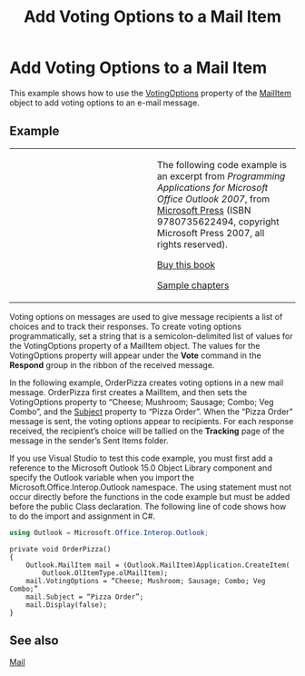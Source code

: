 ﻿---
title: 'Add Voting Options to a Mail Item'
TOCTitle: 'Add Voting Options to a Mail Item'
ms:assetid: 0fb209a8-178d-411e-9551-0a72e041fd65
ms:mtpsurl: https://msdn.microsoft.com/en-us/library/Ff424466(v=office.15)
ms:contentKeyID: 55119867
ms.date: 07/24/2014
mtps_version: v=office.15
dev_langs:
- csharp
---

# Add Voting Options to a Mail Item

This example shows how to use the [VotingOptions](https://msdn.microsoft.com/en-us/library/bb652695\(v=office.15\)) property of the [MailItem](https://msdn.microsoft.com/en-us/library/bb643865\(v=office.15\)) object to add voting options to an e-mail message.

## Example

<table>
<colgroup>
<col style="width: 50%" />
<col style="width: 50%" />
</colgroup>
<tbody>
<tr class="odd">
<td><p></p></td>
<td><p>The following code example is an excerpt from <em>Programming Applications for Microsoft Office Outlook 2007</em>, from <a href="http://www.microsoft.com/learning/books/default.mspx">Microsoft Press</a> (ISBN 9780735622494, copyright Microsoft Press 2007, all rights reserved).</p>
<p><a href="http://www.amazon.com/gp/product/0735622493?ie=utf8%26tag=msmsdn-20%26linkcode=as2%26camp=1789%26creative=9325%26creativeasin=0735622493">Buy this book</a></p>
<p><a href="https://msdn.microsoft.com/en-us/library/cc513844(v=office.15)">Sample chapters</a></p></td>
</tr>
</tbody>
</table>


Voting options on messages are used to give message recipients a list of choices and to track their responses. To create voting options programmatically, set a string that is a semicolon-delimited list of values for the VotingOptions property of a MailItem object. The values for the VotingOptions property will appear under the **Vote** command in the **Respond** group in the ribbon of the received message.

In the following example, OrderPizza creates voting options in a new mail message. OrderPizza first creates a MailItem, and then sets the VotingOptions property to “Cheese; Mushroom; Sausage; Combo; Veg Combo”, and the [Subject](https://msdn.microsoft.com/en-us/library/bb611353\(v=office.15\)) property to “Pizza Order”. When the “Pizza Order” message is sent, the voting options appear to recipients. For each response received, the recipient’s choice will be tallied on the **Tracking** page of the message in the sender’s Sent Items folder.

If you use Visual Studio to test this code example, you must first add a reference to the Microsoft Outlook 15.0 Object Library component and specify the Outlook variable when you import the Microsoft.Office.Interop.Outlook namespace. The using statement must not occur directly before the functions in the code example but must be added before the public Class declaration. The following line of code shows how to do the import and assignment in C\#.

``` csharp
using Outlook = Microsoft.Office.Interop.Outlook;
```

    private void OrderPizza()
    {
        Outlook.MailItem mail = (Outlook.MailItem)Application.CreateItem(
            Outlook.OlItemType.olMailItem);
        mail.VotingOptions = “Cheese; Mushroom; Sausage; Combo; Veg Combo;”
        mail.Subject = “Pizza Order”;
        mail.Display(false);
    }

## See also



[Mail](mail.md)

